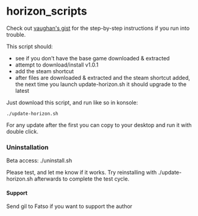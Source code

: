# horizon_scripts
Check out [vaughan's gist](https://github.com/hilts-vaughan/hilts-vaughan.github.io/blob/master/_posts/2022-12-16-installing-horizon-xi-linux.md#install-horizonxi---steam-play-steam-deck--other-systems) for the step-by-step instructions if you run into trouble.

This script should:
- see if you don't have the base game downloaded & extracted
- attempt to download/install v1.0.1
- add the steam shortcut
- after files are downloaded & extracted and the steam shortcut added, the next time you launch update-horizon.sh it should upgrade to the latest


Just download this script, and run like so in konsole:

```
./update-horizon.sh
```

For any update after the first you can copy to your desktop and run it with double click.

### Uninstallation

Beta access: ./uninstall.sh

Please test, and let me know if it works. Try reinstalling with ./update-horizon.sh afterwards to complete the test cycle.

#### Support
Send gil to Fatso if you want to support the author
